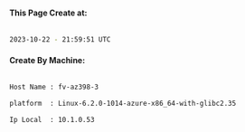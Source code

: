 
   
#### This Page Create at:

```bash

2023-10-22 - 21:59:51 UTC

```

#### Create By Machine:

```bash

Host Name : fv-az398-3

platform  : Linux-6.2.0-1014-azure-x86_64-with-glibc2.35

Ip Local  : 10.1.0.53

```

